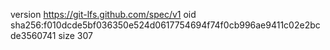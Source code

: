 version https://git-lfs.github.com/spec/v1
oid sha256:f010dcde5bf036350e524d0617754694f74f0cb996ae9411c02e2bcde3560741
size 307
